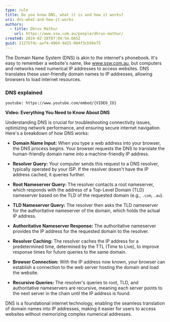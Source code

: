 ```yaml
---
type: rule
title: Do you know DNS, what it is and how it works?
uri: dns-what-and-how-it-works
authors:
  - title: Dhruv Mathur
    url: https://www.ssw.com.au/people/dhruv-mathur/
created: 2024-02-28T07:04:54.685Z
guid: 21275f4c-aaf4-4964-9d25-804f3cb56e75
---
```


            
The Domain Name System (DNS) is akin to the internet's phonebook. It's easy to remember a website's name, like www.ssw.com.au, but computers and networks need numerical IP addresses to access websites. DNS translates these user-friendly domain names to IP addresses, allowing browsers to load internet resources.

### DNS explained

`youtube: https://www.youtube.com/embed/{VIDEO_ID}`

**Video: Everything You Need to Know About DNS**
        
<!--endintro-->
Understanding DNS is crucial for troubleshooting connectivity issues, optimizing network performance, and ensuring secure internet navigation. Here's a breakdown of how DNS works:

- **Domain Name Input:** When you type a web address into your browser, the DNS process begins. Your browser requests the DNS to translate the human-friendly domain name into a machine-friendly IP address.

- **Resolver Query:** Your computer sends this request to a DNS resolver, typically operated by your ISP. If the resolver doesn't have the IP address cached, it queries further.

- **Root Nameserver Query:** The resolver contacts a root nameserver, which responds with the address of a Top-Level Domain (TLD) nameserver based on the TLD of the requested domain (e.g., `.com`, `.au`).

- **TLD Nameserver Query:** The resolver then asks the TLD nameserver for the authoritative nameserver of the domain, which holds the actual IP address.

- **Authoritative Nameserver Response:** The authoritative nameserver provides the IP address for the requested domain to the resolver.

- **Resolver Caching:** The resolver caches the IP address for a predetermined time, determined by the TTL (Time to Live), to improve response times for future queries to the same domain.

- **Browser Connection:** With the IP address now known, your browser can establish a connection to the web server hosting the domain and load the website.

- **Recursive Queries:** The resolver's queries to root, TLD, and authoritative nameservers are recursive, meaning each server points to the next server in the chain until the IP address is found.



DNS is a foundational internet technology, enabling the seamless translation of domain names into IP addresses, making it easier for users to access websites without memorizing complex numerical addresses.
